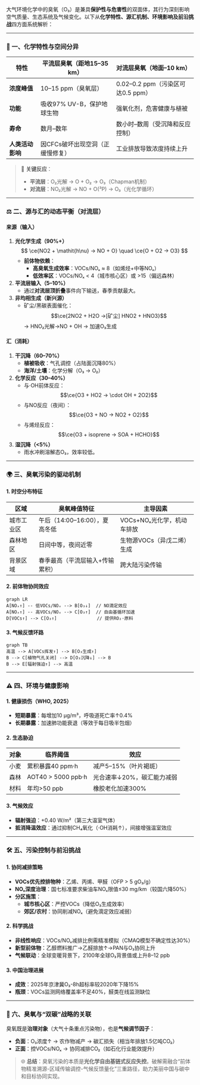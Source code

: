 大气环境化学中的臭氧（O₃）是兼具**保护性与危害性**的双面体，其行为深刻影响空气质量、生态系统及气候变化。以下从**化学特性、源汇机制、环境影响及前沿挑战**四方面系统解析：

---

### 🧪 一、化学特性与空间分异
| **特性**          | **平流层臭氧（距地15–35 km）**         | **对流层臭氧（地面–10 km）**          |
|-------------------|----------------------------------------|----------------------------------------|
| **浓度峰值**      | 10–15 ppm（臭氧层）                    | 0.02–0.2 ppm（污染区可达0.5 ppm）      |
| **功能**          | 吸收97% UV-B，保护地球生物             | 强氧化剂，危害健康与植被               |
| **寿命**          | 数月–数年                              | 数小时–数周（受沉降和反应控制）         |
| **人类活动影响**  | 因CFCs破坏出现空洞（正缓慢修复）       | 工业排放导致浓度持续上升               |

> 🔬 **关键反应**：  
> - **平流层**：O₂光解 → O + O₂ → O₃（Chapman机制）  
> - **对流层**：NO₂光解 → NO + O(³P) → O₃（光化学循环）

---

### ⚖️ 二、源与汇的动态平衡（对流层）
#### **来源（输入）**  
1. **光化学生成（90%+）**  
   $$ \ce{NO2 + \mathit{h\nu} -> NO + O} \quad \ce{O + O2 -> O3} $$  
   - **前体物依赖**：  
     - **高臭氧生成效率**：VOCs/NOₓ ≈ 8（如烯烃+中等NOₓ）  
     - **低效率区**：VOCs/NOₓ < 4（城市核心区）或 >15（偏远森林）  
2. **平流层输入（5–10%）**  
   - 通过**对流层顶折叠**事件向下输送，春季贡献最大。  
3. **非均相生成（新兴源）**  
   - 矿尘/黑碳表面催化：$$\ce{2NO2 + H2O ->[矿尘] HNO2 + HNO3}$$ → HNO₂光解→NO + OH → 加速O₃生成  

#### **汇（消耗）**  
1. **干沉降（60–70%）**  
   - **植被吸收**：气孔调控（占陆面沉降80%）  
   - **海洋/土壤**：化学分解（O₃ → O₂）  
2. **化学反应（30–40%）**  
   - 与·OH前体反应：$$\ce{O3 + HO2 -> \cdot OH + 2O2}$$  
   - 与NO反应（夜间）：$$\ce{O3 + NO -> NO2 + O2}$$  
   - 与烯烃反应：$$\ce{O3 + isoprene -> SOA + HCHO}$$  
3. **湿沉降（<5%）**  
   - 雨水冲刷溶解态O₃，效率较低。  

---

### 🌍 三、臭氧污染的驱动机制  
#### **1. 时空分布特征**  
| **区域**         | **臭氧峰值特征**                  | **主导因素**                     |
|------------------|----------------------------------|---------------------------------|
| 城市工业区       | 午后（14:00–16:00），夏高冬低    | VOCs+NOₓ光化学，机动车排放       |
| 森林地区         | 日间中等，夜间近零               | 生物源VOCs（异戊二烯）生成       |
| 背景区域         | 春季最高（平流层输入+传输累积）  | 跨大陆污染传输                  |

#### **2. 前体物协同效应**  
```mermaid
graph LR
A[NOₓ↑] -- 低VOCs/NOₓ --> B[O₃↓]  // NO滴定效应
A[NOₓ↑] -- 高VOCs/NOₓ --> C[O₃↑]  // 自由基循环加速
D[VOCs↑] --> C[O₃↑]               // 提供RO₂·原料
```

#### **3. 气候反馈环路**  
```mermaid
graph TB
高温 --> A[VOCs挥发↑] --> B[O₃生成↑]
B --> C[植物气孔关闭] --> D[O₃沉降↓] --> B
B --> E[辐射强迫↑] --> 高温
```

---

### ⚠️ 四、环境与健康影响  
#### **1. 健康损伤（WHO, 2025）**  
- **短期暴露**：每增加10 μg/m³，呼吸道死亡率↑0.4%  
- **长期暴露**：加速肺功能衰退（等效于每日吸半包烟）  

#### **2. 生态胁迫**  
| **对象**       | **临界阈值**              | **效应**                          |
|----------------|--------------------------|----------------------------------|
| 小麦           | 累积暴露40 ppm·h         | 减产5–15%（叶片褐斑）            |
| 森林           | AOT40 > 5000 ppb·h       | 光合速率↓20%，碳汇能力减弱       |
| 材料           | 年均>50 ppb              | 橡胶老化加速300%                 |

#### **3. 气候效应**  
- **辐射强迫**：+0.40 W/m²（第三大温室气体）  
- **抵消降温效应**：通过抑制CH₄氧化（·OH消耗↑），间接增强温室效应  

---

### 🛠️ 五、污染控制与前沿挑战  
#### **1. 协同减排策略**  
- **VOCs优先控排物种**：乙烯、丙烯、甲醛（OFP > 5 gO₃/g）  
- **NOₓ深度治理**：国七标准要求柴油车NOₓ限值≤30 mg/km（较国六降50%）  
- **分区施策**：  
  - **城市核心区**：严控VOCs（降低O₃生成效率）  
  - **郊区/农村**：协同削减NOₓ（避免滴定效应减弱）  

#### **2. 科学挑战**  
- **非线性响应**：VOCs/NOₓ减排比例需精准模拟（CMAQ模型不确定性达30%）  
- **新型前体物**：乙醇燃料推广→乙醛排放↑→PAN与O₃协同上升  
- **气候联动**：全球变暖背景下，2100年全球O₃背景值或上升8–12 ppb  

#### **3. 中国治理进展**  
- **成效**：2025年京津冀O₃-8h超标率较2020年下降15%  
- **瓶颈**：VOCs监测网络覆盖率不足40%，醛类在线监测缺位  

---

### 💎 六、臭氧与“双碳”战略的关联  
臭氧既是**治理对象**（大气十条重点污染物），也是**气候调节因子**：  
- **负面**：O₃浓度↑ → 农作物减产 → 碳汇损失（相当年排放1.5亿吨CO₂）  
- **正面**：控VOCs/NOₓ → 协同减排CO₂（如石化行业能效提升）  

> 🌐 **总结**：臭氧污染的本质是**光化学自由基链式反应失控**。破解需融合“前体物精准溯源-区域传输调控-气候反馈量化”三重路径，助力美丽中国与碳中和目标协同实现。